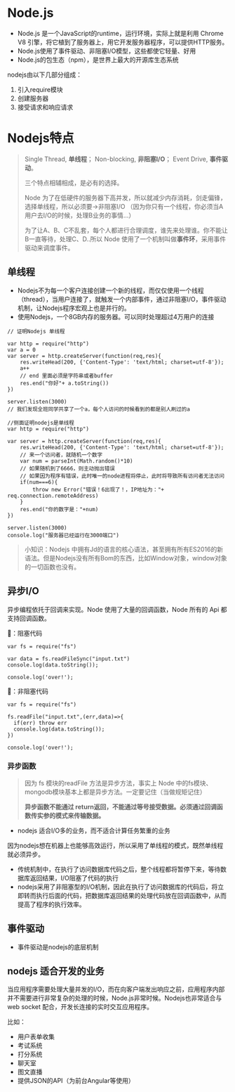 # Node.js 
- Node.js 是一个JavaScript的runtime，运行环境，实际上就是利用 Chrome V8 引擎，将它植到了服务器上，用它开发服务器程序，可以提供HTTP服务。
- Node.js使用了事件驱动、非阻塞I/O模型，这些都使它轻量、好用 
- Node.js的包生态（npm），是世界上最大的开源库生态系统 

nodejs由以下几部分组成：
1. 引入require模块
2. 创建服务器 
3. 接受请求和响应请求

# Nodejs特点
> Single Thread, **单线程**；
> Non-blocking, **非阻塞I/O**；
> Event Drive, **事件驱动**。
>
> 三个特点相辅相成，是必有的选择。
>
> Node 为了在低硬件的服务器下高并发，所以就减少内存消耗，剑走偏锋，选择单线程，所以必须要->非阻塞I/O （因为你只有一个线程，你必须当A 用户去I/O的时候，处理B业务的事情...）
>
> 为了让A、B、C不乱套，每个人都进行合理调度，谁先来处理谁。你不能让B一直等待，处理C、D..所以 Node 使用了一个机制叫做**事件环**，采用事件驱动来调度事件。
## 单线程
- Nodejs不为每一个客户连接创建一个新的线程，而仅仅使用一个线程（thread），当用户连接了，就触发一个内部事件，通过非阻塞I/O，事件驱动机制，让Nodejs程序宏观上也是并行的。
- 使用Nodejs，一个8GB内存的服务器。可以同时处理超过4万用户的连接 
```
// 证明Nodejs 单线程

var http = require("http")
var a = 0
var server = http.createServer(function(req,res){
    res.writeHead(200, {'Content-Type': 'text/html; charset=utf-8'});
    a++
    // end 里面必须是字符串或者buffer
    res.end("你好"+ a.toString())
})

server.listen(3000)
// 我们发现全班同学共享了一个a，每个人访问的时候看到的都是别人刷过的a
```

```
//侧面证明nodejs是单线程
var http = require("http")

var server = http.createServer(function(req,res){
    res.writeHead(200, {'Content-Type': 'text/html; charset=utf-8'});
    // 来一个访问者，就随机一个数字
    var num = parseInt(Math.random()*10)
    // 如果随机到了6666，则主动抛出错误
    // 如果因为程序有错误，此时唯一的node进程将停止，此时将导致所有访问者无法访问
    if(num===6){
        throw new Error("错误！6出现了！，IP地址为："+ req.connection.remoteAddress)
    }
    res.end("你的数字是："+num)
})

server.listen(3000)
console.log("服务器已经运行在3000端口")
```

>小知识：Nodejs 中拥有Jd的语言的核心语法，甚至拥有所有ES2016的新语法。但是Nodejs没有所有Bom的东西，比如Window对象，window对象的一切函数也没有。

## 异步I/O
异步编程依托于回调来实现。Node 使用了大量的回调函数，Node 所有的 Api 都支持回调函数。

🌰：阻塞代码
```
var fs = require("fs")

var data = fs.readFileSync("input.txt")
console.log(data.toString());

console.log('over!');
```

🌰：非阻塞代码
```
var fs = require("fs")

fs.readFile("input.txt",(err,data)=>{
  if(err) throw err
  console.log(data.toString());
})

console.log('over!');
```

### 异步函数
> 因为 fs 模块的readFile 方法是异步方法，事实上 Node 中的fs模块、mongodb模块基本上都是异步方法。一定要记住（当做规矩记住）
>
> **异步函数不能通过 return返回，不能通过等号接受数据。必须通过回调函数传实参的模式来传输数据。**


- nodejs 适合I/O多的业务，而不适合计算任务繁重的业务

因为nodejs想在机器上也能够高效运行，所以采用了单线程的模式，既然单线程就必须异步。

- 传统机制中，在执行了访问数据库代码之后，整个线程都将暂停下来，等待数据库返回结果，I/O阻塞了代码的执行
- nodejs采用了非阻塞型的I/O机制，因此在执行了访问数据库的代码后，将立即转而执行后面的代码，把数据库返回结果的处理代码放在回调函数中，从而提高了程序的执行效率。

## 事件驱动
- 事件驱动是nodejs的底层机制

## nodejs 适合开发的业务
当应用程序需要处理大量并发的I/O，而在向客户端发出响应之前，应用程序内部并不需要进行非常复杂的处理的时候，Node.js非常时候。Nodejs也非常适合与 web socket 配合，开发长连接的实时交互应用程序。

比如：
- 用户表单收集
- 考试系统
- 打分系统
- 聊天室
- 图文直播
- 提供JSON的API（为前台Angular等使用）









